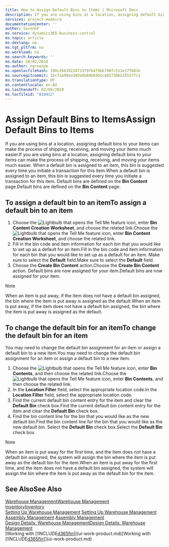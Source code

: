 ```yaml
---
title: How to Assign Default Bins to Items | Microsoft Docs
description: If you are using bins at a location, assigning default bins to your items can make the process of shipping, receiving, and moving your items much easier. When a default bin is assigned to an item, this bin is suggested every time you initiate a transaction for this item.
services: project-madeira
documentationcenter: ''
author: SorenGP
ms.service: dynamics365-business-central
ms.topic: article
ms.devlang: na
ms.tgt_pltfrm: na
ms.workload: na
ms.search.keywords: ''
ms.date: 10/01/2018
ms.author: sgroespe
ms.openlocfilehash: 290c26639234f3379fb4f9b6790fc511e17f683e
ms.sourcegitcommit: 1bcfaa99ea302e6b84b8361ca02730b135557fc1
ms.translationtype: HT
ms.contentlocale: en-AU
ms.lasthandoff: 03/08/2019
ms.locfileid: "810412"
---
```

# <a name="assign-default-bins-to-items"></a><span data-ttu-id="7f66c-104">Assign Default Bins to Items</span><span class="sxs-lookup"><span data-stu-id="7f66c-104">Assign Default Bins to Items</span></span>
<span data-ttu-id="7f66c-105">If you are using bins at a location, assigning default bins to your items can make the process of shipping, receiving, and moving your items much easier.</span><span class="sxs-lookup"><span data-stu-id="7f66c-105">If you are using bins at a location, assigning default bins to your items can make the process of shipping, receiving, and moving your items much easier.</span></span> <span data-ttu-id="7f66c-106">When a default bin is assigned to an item, this bin is suggested every time you initiate a transaction for this item.</span><span class="sxs-lookup"><span data-stu-id="7f66c-106">When a default bin is assigned to an item, this bin is suggested every time you initiate a transaction for this item.</span></span> <span data-ttu-id="7f66c-107">Default bins are defined on the **Bin Content** page.</span><span class="sxs-lookup"><span data-stu-id="7f66c-107">Default bins are defined on the **Bin Content** page.</span></span>  

## <a name="to-assign-a-default-bin-to-an-item"></a><span data-ttu-id="7f66c-108">To assign a default bin to an item</span><span class="sxs-lookup"><span data-stu-id="7f66c-108">To assign a default bin to an item</span></span>
1.  <span data-ttu-id="7f66c-109">Choose the ![Lightbulb that opens the Tell Me feature](media/ui-search/search_small.png "Tell me what you want to do") icon, enter **Bin Content Creation Worksheet**, and choose the related link.</span><span class="sxs-lookup"><span data-stu-id="7f66c-109">Choose the ![Lightbulb that opens the Tell Me feature](media/ui-search/search_small.png "Tell me what you want to do") icon, enter **Bin Content Creation Worksheet**, and choose the related link.</span></span>  
2.  <span data-ttu-id="7f66c-110">Fill in the bin code and item information for each bin that you would like to set up as a default for an item.</span><span class="sxs-lookup"><span data-stu-id="7f66c-110">Fill in the bin code and item information for each bin that you would like to set up as a default for an item.</span></span> <span data-ttu-id="7f66c-111">Make sure to select the **Default** field.</span><span class="sxs-lookup"><span data-stu-id="7f66c-111">Make sure to select the **Default** field.</span></span>  
3.  <span data-ttu-id="7f66c-112">Choose the **Create Bin Content** action.</span><span class="sxs-lookup"><span data-stu-id="7f66c-112">Choose the **Create Bin Content** action.</span></span> <span data-ttu-id="7f66c-113">Default bins are now assigned for your item.</span><span class="sxs-lookup"><span data-stu-id="7f66c-113">Default bins are now assigned for your item.</span></span>  

> [!NOTE]  
>  <span data-ttu-id="7f66c-114">When an item is put away, if the item does not have a default bin assigned, the bin where the item is put away is assigned as the default.</span><span class="sxs-lookup"><span data-stu-id="7f66c-114">When an item is put away, if the item does not have a default bin assigned, the bin where the item is put away is assigned as the default.</span></span>  

## <a name="to-change-the-default-bin-for-an-item"></a><span data-ttu-id="7f66c-115">To change the default bin for an item</span><span class="sxs-lookup"><span data-stu-id="7f66c-115">To change the default bin for an item</span></span>  
<span data-ttu-id="7f66c-116">You may need to change the default bin assignment for an item or assign a default bin to a new item.</span><span class="sxs-lookup"><span data-stu-id="7f66c-116">You may need to change the default bin assignment for an item or assign a default bin to a new item.</span></span>    
1.  <span data-ttu-id="7f66c-117">Choose the ![Lightbulb that opens the Tell Me feature](media/ui-search/search_small.png "Tell me what you want to do") icon, enter **Bin Contents**, and then choose the related link.</span><span class="sxs-lookup"><span data-stu-id="7f66c-117">Choose the ![Lightbulb that opens the Tell Me feature](media/ui-search/search_small.png "Tell me what you want to do") icon, enter **Bin Contents**, and then choose the related link.</span></span>  
2.  <span data-ttu-id="7f66c-118">In the **Location Filter** field, select the appropriate location code.</span><span class="sxs-lookup"><span data-stu-id="7f66c-118">In the **Location Filter** field, select the appropriate location code.</span></span>  
3.  <span data-ttu-id="7f66c-119">Find the current default bin content entry for the item and clear the **Default Bin** check box.</span><span class="sxs-lookup"><span data-stu-id="7f66c-119">Find the current default bin content entry for the item and clear the **Default Bin** check box.</span></span>  
4.  <span data-ttu-id="7f66c-120">Find the bin content line for the bin that you would like as the new default bin.</span><span class="sxs-lookup"><span data-stu-id="7f66c-120">Find the bin content line for the bin that you would like as the new default bin.</span></span> <span data-ttu-id="7f66c-121">Select the **Default Bin** check box.</span><span class="sxs-lookup"><span data-stu-id="7f66c-121">Select the **Default Bin** check box.</span></span>  

> [!NOTE]  
>  <span data-ttu-id="7f66c-122">When an item is put away for the first time, and the item does not have a default bin assigned, the system will assign the bin where the item is put away as the default bin for the item.</span><span class="sxs-lookup"><span data-stu-id="7f66c-122">When an item is put away for the first time, and the item does not have a default bin assigned, the system will assign the bin where the item is put away as the default bin for the item.</span></span>  

## <a name="see-also"></a><span data-ttu-id="7f66c-123">See Also</span><span class="sxs-lookup"><span data-stu-id="7f66c-123">See Also</span></span>  
[<span data-ttu-id="7f66c-124">Warehouse Management</span><span class="sxs-lookup"><span data-stu-id="7f66c-124">Warehouse Management</span></span>](warehouse-manage-warehouse.md)  
[<span data-ttu-id="7f66c-125">Inventory</span><span class="sxs-lookup"><span data-stu-id="7f66c-125">Inventory</span></span>](inventory-manage-inventory.md)  
<span data-ttu-id="7f66c-126">[Setting Up Warehouse Management](warehouse-setup-warehouse.md)   </span><span class="sxs-lookup"><span data-stu-id="7f66c-126">[Setting Up Warehouse Management](warehouse-setup-warehouse.md)   </span></span>  
<span data-ttu-id="7f66c-127">[Assembly Management](assembly-assemble-items.md)  </span><span class="sxs-lookup"><span data-stu-id="7f66c-127">[Assembly Management](assembly-assemble-items.md)  </span></span>  
[<span data-ttu-id="7f66c-128">Design Details: Warehouse Management</span><span class="sxs-lookup"><span data-stu-id="7f66c-128">Design Details: Warehouse Management</span></span>](design-details-warehouse-management.md)  
<span data-ttu-id="7f66c-129">[Working with [!INCLUDE[d365fin](includes/d365fin_md.md)]](ui-work-product.md)</span><span class="sxs-lookup"><span data-stu-id="7f66c-129">[Working with [!INCLUDE[d365fin](includes/d365fin_md.md)]](ui-work-product.md)</span></span>
